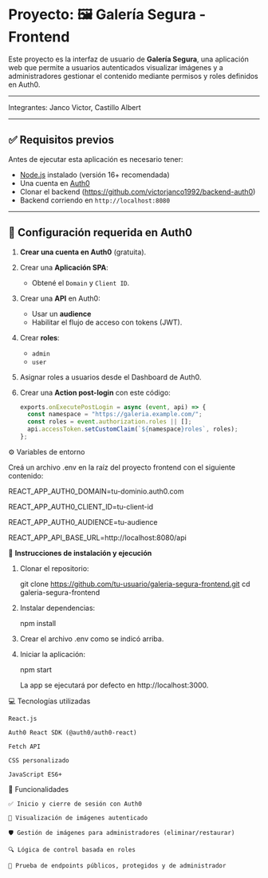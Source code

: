 
# Proyecto: 🖼️ Galería Segura - Frontend

Este proyecto es la interfaz de usuario de **Galería Segura**, una aplicación web que permite a usuarios autenticados visualizar imágenes y a administradores gestionar el contenido mediante permisos y roles definidos en Auth0.

---
Integrantes: Janco Victor, Castillo Albert

---

## ✅ Requisitos previos

Antes de ejecutar esta aplicación es necesario tener:

- [Node.js](https://nodejs.org/) instalado (versión 16+ recomendada)
- Una cuenta en [Auth0](https://auth0.com)
- Clonar el backend (https://github.com/victorjanco1992/backend-auth0)
- Backend corriendo en `http://localhost:8080`

---

## 🔐 Configuración requerida en Auth0

1. **Crear una cuenta en Auth0** (gratuita).
2. Crear una **Aplicación SPA**:
   - Obtené el `Domain` y `Client ID`.
3. Crear una **API** en Auth0:
   - Usar un **audience**  
   - Habilitar el flujo de acceso con tokens (JWT).
4. Crear **roles**:
   - `admin`
   - `user`
5. Asignar roles a usuarios desde el Dashboard de Auth0.
6. Crear una **Action post-login** con este código:

   ```js
   exports.onExecutePostLogin = async (event, api) => {
     const namespace = "https://galeria.example.com/";
     const roles = event.authorization.roles || [];
     api.accessToken.setCustomClaim(`${namespace}roles`, roles);
   };

⚙️ Variables de entorno

Creá un archivo .env en la raíz del proyecto frontend con el siguiente contenido:

REACT_APP_AUTH0_DOMAIN=tu-dominio.auth0.com

REACT_APP_AUTH0_CLIENT_ID=tu-client-id

REACT_APP_AUTH0_AUDIENCE=tu-audience

REACT_APP_API_BASE_URL=http://localhost:8080/api

🧪 **Instrucciones de instalación y ejecución**

1. Clonar el repositorio:

	git clone https://github.com/tu-usuario/galeria-segura-frontend.git
	cd galeria-segura-frontend

2. Instalar dependencias:

	npm install

3. Crear el archivo .env como se indicó arriba.

4. Iniciar la aplicación:

    npm start

    La app se ejecutará por defecto en http://localhost:3000.

💻 Tecnologías utilizadas

    React.js

    Auth0 React SDK (@auth0/auth0-react)

    Fetch API

    CSS personalizado

    JavaScript ES6+

🚧 Funcionalidades

    ✅ Inicio y cierre de sesión con Auth0

    🔐 Visualización de imágenes autenticado

    🛡️ Gestión de imágenes para administradores (eliminar/restaurar)

    🔍 Lógica de control basada en roles

    🧪 Prueba de endpoints públicos, protegidos y de administrador
